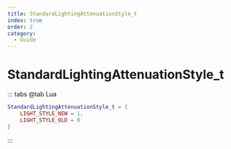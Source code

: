 ```yaml
---
title: StandardLightingAttenuationStyle_t
index: true
order: 2
category:
  - Guide
---
```


# StandardLightingAttenuationStyle_t
::: tabs
@tab Lua
```lua
StandardLightingAttenuationStyle_t = {
    LIGHT_STYLE_NEW = 1,
    LIGHT_STYLE_OLD = 0
}
```
:::